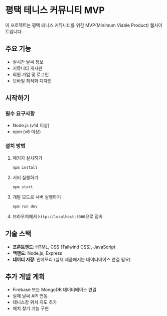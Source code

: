 # 평택 테니스 커뮤니티 MVP

이 프로젝트는 평택 테니스 커뮤니티를 위한 MVP(Minimum Viable Product) 웹사이트입니다.

## 주요 기능

- 실시간 날씨 정보
- 커뮤니티 게시판
- 회원 가입 및 로그인
- 모바일 최적화 디자인

## 시작하기

### 필수 요구사항

- Node.js (v14 이상)
- npm (v6 이상)

### 설치 방법

1. 패키지 설치하기
   ```
   npm install
   ```

2. 서버 실행하기
   ```
   npm start
   ```

3. 개발 모드로 서버 실행하기
   ```
   npm run dev
   ```

4. 브라우저에서 `http://localhost:3000`으로 접속

## 기술 스택

- **프론트엔드**: HTML, CSS (Tailwind CSS), JavaScript
- **백엔드**: Node.js, Express
- **데이터 저장**: 인메모리 (실제 제품에서는 데이터베이스 연결 필요)

## 추가 개발 계획

- Firebase 또는 MongoDB 데이터베이스 연결
- 실제 날씨 API 연동
- 테니스장 위치 지도 추가
- 매치 찾기 기능 구현
